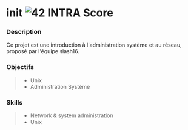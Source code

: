 # init ![42 INTRA Score](https://img.shields.io/badge/%E2%9C%94-100-brightgreen.svg)

### Description
Ce projet est une introduction à l'administration système et au réseau, proposé par l'équipe slash16.

### Objectifs
> - Unix
> - Administration Système

### Skills
> - Network & system administration
> - Unix
